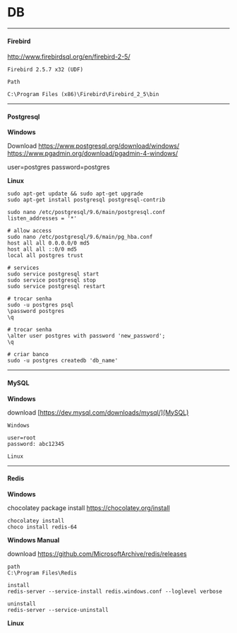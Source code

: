 # DB

---

#### Firebird

http://www.firebirdsql.org/en/firebird-2-5/

```text
Firebird 2.5.7 x32 (UDF)

Path

C:\Program Files (x86)\Firebird\Firebird_2_5\bin
```

---

#### Postgresql

**Windows**

Download
https://www.postgresql.org/download/windows/
https://www.pgadmin.org/download/pgadmin-4-windows/

user=postgres
password=postgres

**Linux**

```text
sudo apt-get update && sudo apt-get upgrade
sudo apt-get install postgresql postgresql-contrib

sudo nano /etc/postgresql/9.6/main/postgresql.conf
listen_addresses = '*'

# allow access
sudo nano /etc/postgresql/9.6/main/pg_hba.conf
host all all 0.0.0.0/0 md5
host all all ::0/0 md5
local all postgres trust

# services
sudo service postgresql start
sudo service postgresql stop
sudo service postgresql restart

# trocar senha
sudo -u postgres psql
\password postgres
\q

# trocar senha
\alter user postgres with password 'new_password';
\q

# criar banco
sudo -u postgres createdb 'db_name'
```

---

#### MySQL

**Windows**

download
[https://dev.mysql.com/downloads/mysql/](MySQL)


```text
Windows

user=root
password: abc12345

Linux

```

---

#### Redis

**Windows**

chocolatey package install
https://chocolatey.org/install

```text
chocolatey install
choco install redis-64
```

**Windows Manual**

download
https://github.com/MicrosoftArchive/redis/releases

```text
path
C:\Program Files\Redis

install
redis-server --service-install redis.windows.conf --loglevel verbose

uninstall
redis-server --service-uninstall
```

**Linux**
